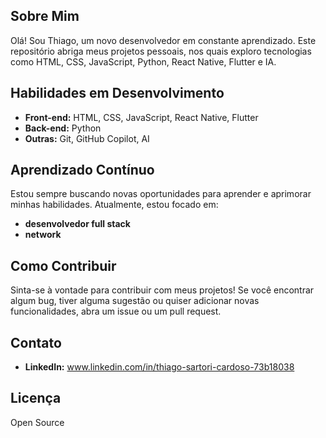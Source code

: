 ## Sobre Mim

Olá! Sou Thiago, um novo desenvolvedor em constante aprendizado. Este repositório abriga meus projetos pessoais, nos quais exploro tecnologias como HTML, CSS, JavaScript, Python, React Native, Flutter e IA.

## Habilidades em Desenvolvimento

* **Front-end:** HTML, CSS, JavaScript, React Native, Flutter
* **Back-end:** Python
* **Outras:** Git, GitHub Copilot, AI

## Aprendizado Contínuo

Estou sempre buscando novas oportunidades para aprender e aprimorar minhas habilidades. Atualmente, estou focado em:

* **desenvolvedor full stack**
* **network**

## Como Contribuir

Sinta-se à vontade para contribuir com meus projetos! Se você encontrar algum bug, tiver alguma sugestão ou quiser adicionar novas funcionalidades, abra um issue ou um pull request.

## Contato
* **LinkedIn:** www.linkedin.com/in/thiago-sartori-cardoso-73b18038

## Licença
Open Source
